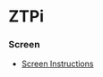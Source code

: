# ZTPi





### Screen

- [Screen Instructions](https://learn.adafruit.com/adafruit-pitft-28-inch-resistive-touchscreen-display-raspberry-pi/easy-install)
